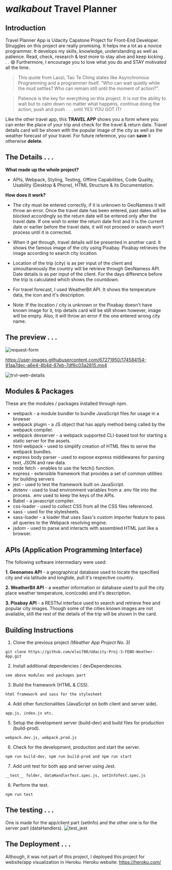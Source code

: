 # _**walkabout**_ **Travel Planner**


## Introduction
Travel Planner App is Udacity Capstone Project for Front-End Developer. Struggles on this project are really promising.  It helps me a lot as a novice programmer.  It develops my skills, knowledge, understanding as well as patience.  Read, check, research & test more to stay alive and keep kicking . . . 😄 Furthermore, I encourage you to love what you do and STAY motivated all the time.

>This quote from Laozi, Tao Te Ching states like Asynchronous Programming and a programmer itself. "Who can wait quietly while the mud settles?  Who can remain still until the moment of action?".

>Patience is the key for everything on this project.  It is not the ability to wait but to calm down no matter what happens, continue doing the action, push and push . . . until YES YOU GOT IT!

Like the other travel app, this **TRAVEL APP** shows you a form where you can enter the place of your trip and check for the travel & return date. Travel details card will be shown with the popular image of the city as well as the weather forecast of your travel.  For future reference, you can **save** it otherwise **delete**.

## The Details  . . .
**What made up the whole project?**

- APIs, Webpack, Styling, Testing, Offline Capabilities, Code Quality, Usability (Desktop & Phone), HTML Structure & its Documentation.

**How does it work?**

- The city must be entered correctly, if it is unknown to GeoNamess it will throw an error.  Once the travel date has been entered, past dates will be blocked accordingly so the return date will be entered only after the travel date. If one wish to enter the return date first and it is the current date or earlier before the travel date, it will not proceed or search won't process until it is corrected.

- When it get through, travel details will be presented in another card.  It shows the famous image of the city using Pixabay.  Pixabay retrieves the image according to search city location.

- Location of the trip (city) is as per input of the client and simoultaneously the country will be retrieve through GeoNamess API. Date details is as per input of the client. For the days difference before the trip is calculated which shows the countdown.

- For travel forecast, I used WeatherBit API.  It shows the temperature data, the icon and it's description.

- Note: If the location / city is unknown or the Pixabay doesn't have known image for it, trip details card will be still shown however, image will be empty. Also, it will throw an error if the one entered wrong city name.

## The preview . . .
![request-form](https://user-images.githubusercontent.com/67271950/174588085-d69790ed-d082-4b30-8987-889229849081.png)

https://user-images.githubusercontent.com/67271950/174584154-91aa7dec-a6e4-4b4d-87eb-7df6c03a2815.mp4

![trvl-wetr-details](https://user-images.githubusercontent.com/67271950/174588038-16cdd313-81d3-42f3-ba82-c602a6e68e61.png)

## Modules & Packages
These are the modules / packages installed through npm.

- webpack - a module bundler to bundle JavaScript files for usage in a browser
- webpack plugin - a JS object that has apply method being called by the webpack compiler.
- webpack devserver - a webpack supported CLI-based tool for starting a static server for the assets.
- html webpack - used to simplify creation of HTML files to serve the webpack bundles.
- express body parser - used to expose express middlewares for parsing text, JSON and raw data.
- node fetch - enables to use the fetch() function.
- express - extensible framework that provides a set of common utilities for building servers
- jest - used to test the framework built on JavaScript.
- dotenv - used to load environment variables from a .env file into the process. .env used to keep the keys of the APIs.
- Babel - a javascript compiler.
- css-loader - used to collect CSS from all the CSS files referenced.
- sass - used for the stylesheets.
- sass-loader - a loader that uses Sass's custom importer feature to pass all queries to the Webpack resolving engine.
- jsdom - used to parse and interacts with assembled HTML just like a browser.

## APIs (Application Programming Interface)
The following software intermediary were used:

**1. Geonames API** - a geographical database used to locate the specified city and via latitude and longtide, pull it's respective country.

**2. WeatherBit API** - a weather information or database used to pull the city place weather temperature, icon(code) and it's description.

**3. Pixabay API** - a RESTful interface used to search and retrieve free and popular city images.  Though some of the cities known images are not available, still the rest of the details of the trip will be shown in the card.

## Building Instructions

1. Clone the previous project *(Weather App Project No. 3)*
```
git clone https://github.com/eloi700/Udacity-Proj-3-FEND-Weather-App.git
```

2. Install additional dependencies / devDependencies.
```
see above modules and packages part
```

3. Build the framework (HTML & CSS).
```
html framework and sass for the stylesheet
```

4. Add other functionalities (JavaScript on both client and server side).
```
app.js, index.js etc.
```

5. Setup the development server (build-dev) and build files for production (build-prod).
```
webpack.dev.js, webpack.prod.js
```

6. Check for the development, production and start the server.
```
npm run build-dev, npm run build-prod and npm run start
```

7. Add unit test for both app and server using Jest.
```
__test__ folder, dataHandlerTest.spec.js, setInfoTest.spec.js
```

8. Perform the test.
```
npm run test
```

## The testing . . .

One is made for the app/client part (setInfo) and the other one is for the server part (dataHandlers).
![test_jest](https://user-images.githubusercontent.com/67271950/174622205-8ff04012-5bfa-4127-822e-22334685e153.png)

## The Deployment . . .
Although, it was not part of this project, I deployed this project for website/app visualization in Heroku.
Heroku website:  https://heroku.com/


